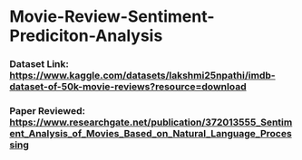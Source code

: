 # Movie-Review-Sentiment-Prediciton-Analysis

### Dataset Link: https://www.kaggle.com/datasets/lakshmi25npathi/imdb-dataset-of-50k-movie-reviews?resource=download
### Paper Reviewed: https://www.researchgate.net/publication/372013555_Sentiment_Analysis_of_Movies_Based_on_Natural_Language_Processing
